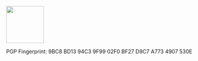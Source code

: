 <img align="center" src="https://filehost.osiriz.xyz/banner/banner_crop.png" width="100" />

PGP Fingerprint: 9BC8 BD13 94C3 9F99 02F0 BF27 D9C7 A773 4907 530E
